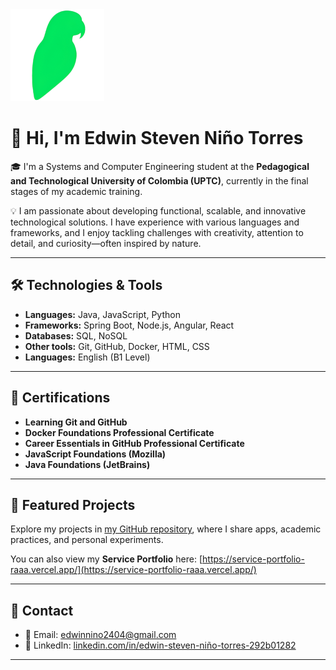 <img src="raaa.png" alt="RAAA" width="150"/>

# 👋 Hi, I'm Edwin Steven Niño Torres

🎓 I'm a Systems and Computer Engineering student at the **Pedagogical and Technological University of Colombia (UPTC)**, currently in the final stages of my academic training.

💡 I am passionate about developing functional, scalable, and innovative technological solutions. I have experience with various languages and frameworks, and I enjoy tackling challenges with creativity, attention to detail, and curiosity—often inspired by nature.

---

## 🛠️ Technologies & Tools

- **Languages:** Java, JavaScript, Python
- **Frameworks:** Spring Boot, Node.js, Angular, React
- **Databases:** SQL, NoSQL
- **Other tools:** Git, GitHub, Docker, HTML, CSS
- **Languages:** English (B1 Level)

---

## 📜 Certifications

- **Learning Git and GitHub**
- **Docker Foundations Professional Certificate**
- **Career Essentials in GitHub Professional Certificate**
- **JavaScript Foundations (Mozilla)**
- **Java Foundations (JetBrains)**

---

## 🚀 Featured Projects

Explore my projects in [my GitHub repository](https://github.com/juanitomanoplateada), where I share apps, academic practices, and personal experiments.

You can also view my **Service Portfolio** here: [https://service-portfolio-raaa.vercel.app/](https://service-portfolio-raaa.vercel.app/)

---

## 🤝 Contact

- 📧 Email: [edwinnino2404@gmail.com](mailto:edwinnino2404@gmail.com)
- 💼 LinkedIn: [linkedin.com/in/edwin-steven-niño-torres-292b01282](https://www.linkedin.com/in/edwin-steven-ni%C3%B1o-torres-292b01282)

---
